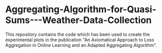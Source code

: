# Aggregating-Algorithm-for-Quasi-Sums---Weather-Data-Collection
This repository contains the code which has been used to create the experimental plots in the publication "An Axiomatical Approach to Loss Aggregation in Online Learning and an Adapted Aggregating Algorithm".
